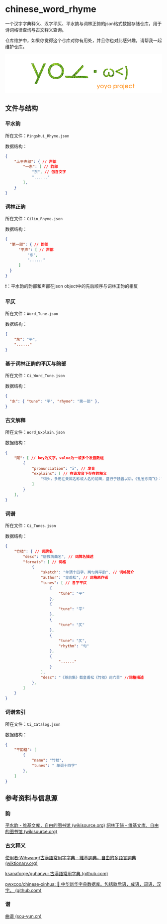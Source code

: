 # chinese_word_rhyme

一个汉字字典释义、汉字平仄、平水韵与词林正韵的json格式数据存储仓库，用于诗词格律查询与古文释义查询。

仓库维护中，如果你觉得这个仓库对你有用处，并且你也对此感兴趣，请帮我一起维护仓库。

![yoyo project](./yoyo.png)

## 文件与结构

### 平水韵

所在文件：`Pingshui_Rhyme.json`

数据结构：

```json
{
    "上平声部": { // 声部
        "一东": [ // 韵部
            "东", // 包含文字
            "......"
        ],
    }
}
```

### 词林正韵

所在文件：`Cilin_Rhyme.json`

数据结构：

```json
{
  "第一部": { // 韵部
      "平声": [ // 声部
          "东",
          "......"
      ]
  }
}
```

❗：平水韵的韵部和声部在json object中的先后顺序与词林正韵的相反

### 平仄

所在文件：`Word_Tune.json`

数据结构：

```json
{
    "东": "平",
    "......"
}
```

### 基于词林正韵的平仄与韵部

所在文件：`Ci_Word_Tune.json`

数据结构：

```json
{
  "东": { "tune": "平", "rhyme": "第一部" },
}
```

### 古文解释

所在文件：`Word_Explain.json`

数据结构：

```json
{
    "阿": [ // key为文字，value为一或多个发音数组
        {
            "pronunciation": "ā", // 发音
            "explains": [ // 在该发音下存在的释义
                "词头，多用在亲属名称或人名的前面，盛行于魏晋以后。《孔雀东南飞》：“～母谓～女：‘适得府君书，明日来迎汝。’”《颜氏家训·风操》：“梁武小名～练，子孙呼练为绢。”"
            ]
        }
    ],
}
```

### 词谱

所在文件：`Ci_Tunes.json`

数据结构：

```json
{
    "竹枝": { // 词牌名
        "desc": "唐教坊曲名", // 词牌名描述
        "formats": [ // 词格
            {
                "sketch": "单调十四字，两句两平韵", // 词格简介
                "author": "皇甫松", // 词格原作者
                "tunes": [ // 各字平仄
                    {
                        "tune": "平"
                    },
                    {
                        "tune": "平"
                    },
                    {
                        "tune": "仄"
                    },
                    {
                        "tune": "仄",
                        "rhythm": "句"
                    },
                    {
                        "......"
                    }
                ],
                "desc": "《尊前集》载皇甫松《竹枝》词六首" //词格描述
            },
        ]
    }
}
```

### 词谱索引

所在文件：`Ci_Catalog.json`

数据结构：

```json
{
    "平韵格": [
        {
            "name": "竹枝",
            "tunes": " 单调十四字"
        },
    ]
}
```

## 参考资料与信息源

### 韵

[平水韵 - 维基文库，自由的图书馆 (wikisource.org)](https://zh.wikisource.org/zh-hans/%E5%B9%B3%E6%B0%B4%E9%9F%BB)
[詞林正韻 - 维基文库，自由的图书馆 (wikisource.org)](https://zh.wikisource.org/wiki/%E8%A9%9E%E6%9E%97%E6%AD%A3%E9%9F%BB)

### 古文释义

[使用者:Wihwang/古漢語常用字字典 - 維基詞典，自由的多語言詞典 (wiktionary.org)](https://zh.wiktionary.org/zh-hant/User:Wihwang/%E5%8F%A4%E6%BC%A2%E8%AA%9E%E5%B8%B8%E7%94%A8%E5%AD%97%E5%AD%97%E5%85%B8)

[ksanaforge/guhanyu: 古漢語常用字典 (github.com)](https://github.com/ksanaforge/guhanyu)

[pwxcoo/chinese-xinhua: :orange_book: 中华新华字典数据库。包括歇后语，成语，词语，汉字。 (github.com)](https://github.com/pwxcoo/chinese-xinhua)

### 谱

[曲谱 (sou-yun.cn)](https://sou-yun.cn/QueryQuTune.aspx)
